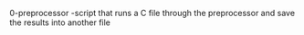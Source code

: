 0-preprocessor -script that runs a C file through the preprocessor and save the results into another file

